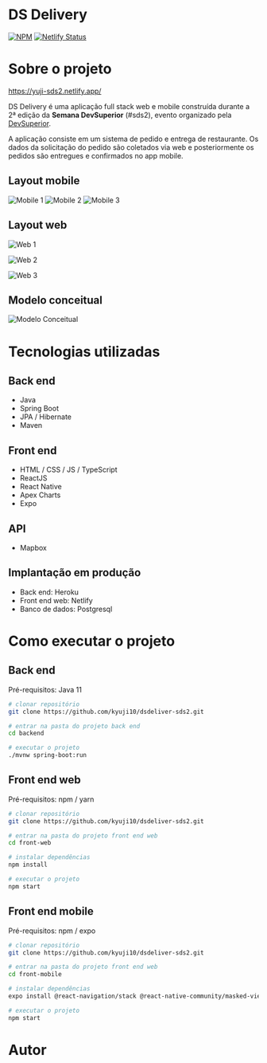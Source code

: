 # DS Delivery 
[![NPM](https://img.shields.io/npm/l/react)](https://github.com/dsdeliver-sds2/dsdeliver-sds2/blob/main/LICENSE) 
[![Netlify Status](https://api.netlify.com/api/v1/badges/ab15e182-74db-4bed-acb2-23907fc2ed26/deploy-status)](https://app.netlify.com/sites/sds2diegosantos/deploys)

# Sobre o projeto

https://yuji-sds2.netlify.app/

DS Delivery é uma aplicação full stack web e mobile construída durante a 2ª edição da **Semana DevSuperior** (#sds2), evento organizado pela [DevSuperior](https://devsuperior.com "Site da DevSuperior").

A aplicação consiste em um sistema de pedido e entrega de restaurante. Os dados da solicitação do pedido são coletados via web e posteriormente os pedidos são entregues e confirmados no app mobile.

## Layout mobile
![Mobile 1](https://github.com/santosediego/assets/blob/main/dsdeliver-sds2/dsdelivery_mobile_001.jpg) ![Mobile 2](https://github.com/santosediego/assets/blob/main/dsdeliver-sds2/dsdelivery_mobile_002.jpg) ![Mobile 3](https://github.com/santosediego/assets/blob/main/dsdeliver-sds2/dsdelivery_mobile_003.jpg)

## Layout web
![Web 1](https://github.com/santosediego/assets/blob/main/dsdeliver-sds2/sds2diegosantos001.png)

![Web 2](https://github.com/santosediego/assets/blob/main/dsdeliver-sds2/sds2diegosantos002.png)

![Web 3](https://github.com/santosediego/assets/blob/main/dsdeliver-sds2/sds2diegosantos003.png)

## Modelo conceitual
![Modelo Conceitual](https://github.com/santosediego/assets/blob/main/dsdeliver-sds2/sds2diegosantos_modelo-conceitual.png)

# Tecnologias utilizadas
## Back end
- Java
- Spring Boot
- JPA / Hibernate
- Maven
## Front end
- HTML / CSS / JS / TypeScript
- ReactJS
- React Native
- Apex Charts
- Expo
## API
- Mapbox
## Implantação em produção
- Back end: Heroku
- Front end web: Netlify
- Banco de dados: Postgresql

# Como executar o projeto

## Back end
Pré-requisitos: Java 11

```bash
# clonar repositório
git clone https://github.com/kyuji10/dsdeliver-sds2.git

# entrar na pasta do projeto back end
cd backend

# executar o projeto
./mvnw spring-boot:run
```

## Front end web
Pré-requisitos: npm / yarn

```bash
# clonar repositório
git clone https://github.com/kyuji10/dsdeliver-sds2.git

# entrar na pasta do projeto front end web
cd front-web

# instalar dependências
npm install

# executar o projeto
npm start
```

## Front end mobile
Pré-requisitos: npm / expo

```bash
# clonar repositório
git clone https://github.com/kyuji10/dsdeliver-sds2.git

# entrar na pasta do projeto front end web
cd front-mobile

# instalar dependências
expo install @react-navigation/stack @react-native-community/masked-view react-native-screens react-native-gesture-handler @react-navigation/native expo-app-loading @expo-google-fonts/open-sans expo-font

# executar o projeto
npm start
```

# Autor
